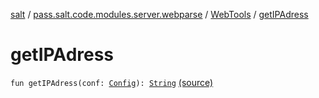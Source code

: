 [salt](../../index.md) / [pass.salt.code.modules.server.webparse](../index.md) / [WebTools](index.md) / [getIPAdress](./get-i-p-adress.md)

# getIPAdress

`fun getIPAdress(conf: `[`Config`](../../pass.salt.code.loader.config/-config/index.md)`): `[`String`](https://kotlinlang.org/api/latest/jvm/stdlib/kotlin/-string/index.html) [(source)](https://github.com/kurbaniec-tgm/salt/tree/master/code/modules/server/webparse/WebTools.kt#L21)
